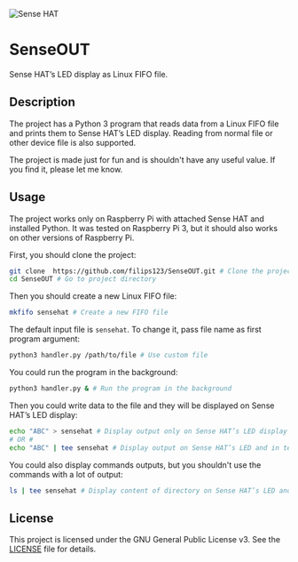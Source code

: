 ![Sense HAT](https://user-images.githubusercontent.com/16626308/41469297-f47957ec-70ac-11e8-8c75-29812fb4ada0.png)

SenseOUT
========
Sense HAT’s LED display as Linux FIFO file.

## Description
The project has a Python 3 program that reads data from a Linux FIFO file and prints them to Sense HAT’s LED display.
Reading from normal file or other device file is also supported.

The project is made just for fun and is shouldn't have any useful value. If you find it, please let me know.

## Usage
The project works only on Raspberry Pi with attached Sense HAT and installed Python. It was tested on Raspberry Pi 3, but it should also works on other versions of Raspberry Pi.

First, you should clone the project:
```bash
git clone  https://github.com/filips123/SenseOUT.git # Clone the project
cd SenseOUT # Go to project directory
```

Then you should create a new Linux FIFO file:
```bash
mkfifo sensehat # Create a new FIFO file
```

The default input file is `sensehat`. To change it, pass file name as first program argument:
```bash
python3 handler.py /path/to/file # Use custom file
```

You could run the program in the background:
```bash
python3 handler.py & # Run the program in the background
```

Then you could write data to the file and they will be displayed on Sense HAT’s LED display:
```bash
echo "ABC" > sensehat # Display output only on Sense HAT’s LED display
# OR #
echo "ABC" | tee sensehat # Display output on Sense HAT’s LED and in terminal
```

You could also display commands outputs, but you shouldn't use the commands with a lot of output:
```bash
ls | tee sensehat # Display content of directory on Sense HAT’s LED and in terminal
```

## License
This project is licensed under the GNU General Public License v3. See the [LICENSE](https://github.com/filips123/SenseOUT/blob/master/LICENSE) file for details.
